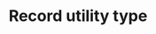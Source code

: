 ---
title: "Record utility type"
description: "The Record utility type lets you create an object type with a set of properties whose keys are of one type and whose values are of another type."
dependencies: ["passing-generics-to-types"]
link: "https://www.typescriptlang.org/docs/handbook/utility-types.html#recordkeys-type"
---